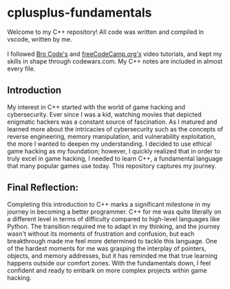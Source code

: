 # cplusplus-fundamentals
Welcome to my C++ repository! All code was written and compiled in vscode, written by me.\
\
I followed [Bro Code's](https://youtu.be/-TkoO8Z07hI) and [freeCodeCamp.org's](https://www.youtube.com/watch?v=vLnPwxZdW4Y&t=12s) video tutorials, and kept my skills in shape through codewars.com. My C++ notes are included in almost every file.

## Introduction

My interest in C++ started with the world of game hacking and cybersecurity. Ever since I was a kid, watching movies that depicted enigmatic hackers was a constant source of fascination. As I matured and learned more about the intricacies of cybersecurity such as the concepts of reverse engineering, memory manipulation, and vulnerability exploitation, the more I wanted to deepen my understanding. I decided to use ethical game hacking as my foundation; however, I quickly realized that in order to truly excel in game hacking, I needed to learn C++, a fundamental language that many popular games use today. This repository captures my journey.

## Final Reflection:

Completing this introduction to C++ marks a significant milestone in my journey in becoming a better programmer. C++ for me was quite literally on a different level in terms of difficulty compared to high-level languages like Python. The transition required me to adapt in my thinking, and the journey wasn't without its moments of frustration and confusion, but each breakthrough made me feel more determined to tackle this language. One of the hardest moments for me was grasping the interplay of pointers, objects, and memory addresses, but it has reminded me that true learning happens outside our comfort zones. With the fundamentals down, I feel confident and ready to embark on more complex projects within game hacking.
